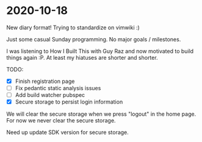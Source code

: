 # 2020-10-18

New diary format! Trying to standardize on vimwiki :)

Just some casual Sunday programming. No major goals / milestones.

I was listening to How I Built This with Guy Raz and now motivated to build things again :P.
At least my hiatuses are shorter and shorter.

TODO:
* [X] Finish registration page
* [ ] Fix pedantic static analysis issues
* [ ] Add build watcher pubspec
* [X] Secure storage to persist login information

We will clear the secure storage when we press "logout" in the home page.
For now we never clear the secure storage.

Need up update SDK version for secure storage.

